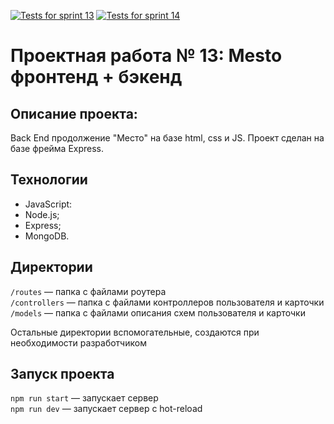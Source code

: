 [![Tests for sprint 13](https://github.com/${Nataly2898}/${express-mesto-gha}/actions/workflows/tests-13-sprint.yml/badge.svg)](https://github.com/${Nataly2898}/${express-mesto-gha}/actions/workflows/tests-13-sprint.yml) [![Tests for sprint 14](https://github.com/${Nataly2898}/${express-mesto-gha}/actions/workflows/tests-14-sprint.yml/badge.svg)](https://github.com/${Nataly2898}/${express-mesto-gha}/actions/workflows/tests-14-sprint.yml)
# Проектная работа № 13: Mesto фронтенд + бэкенд

## **Описание проекта:**

Back End продолжение "Место" на базе html, css и JS. Проект сделан на базе фрейма Express. 
## Технологии

* JavaScript:
* Node.js;
* Express;
* MongoDB.

## Директории

`/routes` — папка с файлами роутера  
`/controllers` — папка с файлами контроллеров пользователя и карточки   
`/models` — папка с файлами описания схем пользователя и карточки  
  
Остальные директории вспомогательные, создаются при необходимости разработчиком

## Запуск проекта

`npm run start` — запускает сервер   
`npm run dev` — запускает сервер с hot-reload
